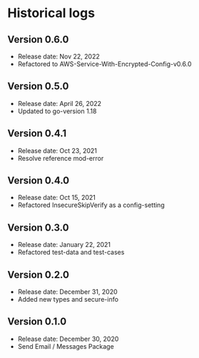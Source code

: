 # Historical logs

## Version 0.6.0

- Release date: Nov 22, 2022
- Refactored to AWS-Service-With-Encrypted-Config-v0.6.0

## Version 0.5.0

- Release date: April 26, 2022
- Updated to go-version 1.18

## Version 0.4.1

- Release date: Oct 23, 2021
- Resolve reference mod-error


## Version 0.4.0

- Release date: Oct 15, 2021
- Refactored InsecureSkipVerify as a config-setting

## Version 0.3.0

- Release date: January 22, 2021
- Refactored test-data and test-cases

## Version 0.2.0

- Release date: December 31, 2020
- Added new types and secure-info

## Version 0.1.0

- Release date: December 30, 2020
- Send Email / Messages Package
